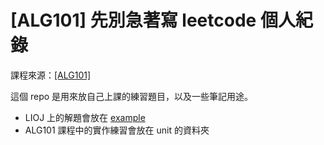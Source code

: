 # \[ALG101\] 先別急著寫 leetcode 個人紀錄

課程來源：[[ALG101]](https://github.com/Lidemy/ALG101-too-weak-to-leetcode)

這個 repo 是用來放自己上課的練習題目，以及一些筆記用途。

- LIOJ 上的解題會放在 [example](https://github.com/jubeatt/ALG101-personal-record/tree/master/example)
- ALG101 課程中的實作練習會放在 unit 的資料夾
